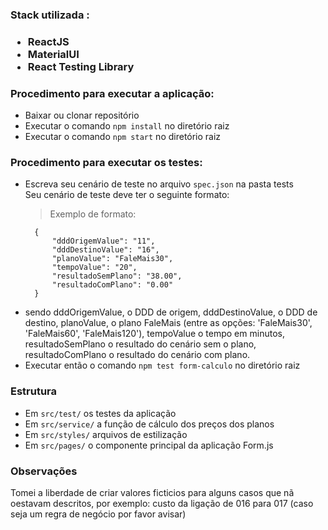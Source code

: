 <h3>Stack utilizada :<h3> 
<ul>
  <li>ReactJS</li>
  <li>MaterialUI</li>
  <li>React Testing Library</li>
</ul>

<h3>Procedimento para executar a aplicação:</h3> 
<ul>
    <li>Baixar ou clonar repositório</li>
    <li>Executar o comando  <code>npm install</code> no diretório raiz</li>
    <li>Executar o comando  <code>npm start</code> no diretório raiz</li>
</ul>


<h3>Procedimento para executar os testes: </h3> 
<ul>
    <li>Escreva seu cenário de teste no arquivo <code>spec.json</code> na pasta tests </li>
    Seu cenário de teste deve ter o seguinte formato:  
    <blockquote>Exemplo de formato:</blockquote>

       
      {
          "dddOrigemValue": "11",
          "dddDestinoValue": "16",
          "planoValue": "FaleMais30",
          "tempoValue": "20",
          "resultadoSemPlano": "38.00",
          "resultadoComPlano": "0.00"
      }
       
  <li>sendo dddOrigemValue, o DDD de origem, dddDestinoValue, o DDD de destino, planoValue, o plano FaleMais (entre as opções: 'FaleMais30', 'FaleMais60', 'FaleMais120'), tempoValue o tempo em minutos, resultadoSemPlano o resultado do cenário sem o plano, resultadoComPlano o resultado do cenário com plano. </li>
  <li>Executar então o comando <code>npm test form-calculo</code> no diretório raiz</li>
</ul>

<h3>Estrutura</h3>
<ul>
  <li> Em <code>src/test/</code> os testes da aplicação </li>
  <li> Em <code>src/service/</code> a função de cálculo dos preços dos planos </li>
  <li> Em <code>src/styles/</code> arquivos de estilização</li>
  <li> Em <code>src/pages/</code> o componente principal da aplicação Form.js </li>
</ul> 


<h3>Observações</h3>
Tomei a liberdade de criar valores ficticios para alguns casos que nã oestavam descritos,
por exemplo: custo da ligação de 016 para 017 (caso seja um regra de negócio por favor avisar)







